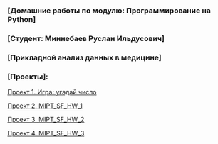 ### [Домашние работы по модулю: Программирование на Python]
### [Студент: Миннебаев Руслан Ильдусович]
### [Прикладной анализ данных в медицине]

### [Проекты]:
[Проект 1. Игра: угадай число](https://github.com/Rinengen/SF_HW/tree/SF_HW/project_1)

[Проект 2. MIPT_SF_HW_1](https://github.com/Rinengen/SF_HW/tree/SF_HW/project_2)

[Проект 3. MIPT_SF_HW_2](https://github.com/Rinengen/SF_HW/tree/SF_HW/project_3_HW3)

[Проект 4. MIPT_SF_HW_3](https://github.com/Rinengen/SF_HW/tree/SF_HW/project_4)